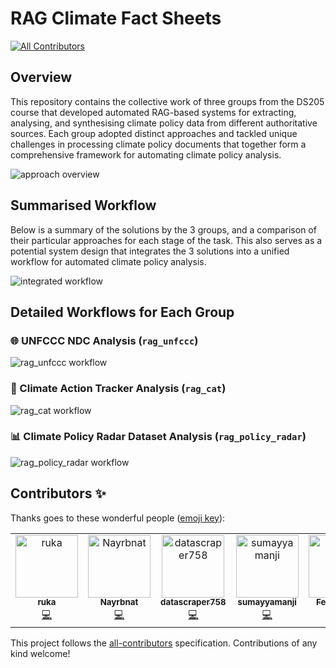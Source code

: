 # RAG Climate Fact Sheets 
<!-- ALL-CONTRIBUTORS-BADGE:START - Do not remove or modify this section -->
[![All Contributors](https://img.shields.io/badge/all_contributors-7-orange.svg?style=flat-square)](#contributors-)
<!-- ALL-CONTRIBUTORS-BADGE:END -->

## Overview 

This repository contains the collective work of three groups from the DS205 course that developed automated RAG-based systems for extracting, analysing, and synthesising climate policy data from different authoritative sources. Each group adopted distinct approaches and tackled unique challenges in processing climate policy documents that together form a comprehensive framework for automating climate policy analysis.

![approach overview](imgs/overview.png)

## Summarised Workflow

Below is a summary of the solutions by the 3 groups, and a comparison of their particular approaches for each stage of the task. This also serves as a potential system design that integrates the 3 solutions into a unified workflow for automated climate policy analysis.  

![integrated workflow](imgs/integrated_workflow.png)

## Detailed Workflows for Each Group 

### 🌐 UNFCCC NDC Analysis (`rag_unfccc`)

![`rag_unfccc` workflow](imgs/unfccc_workflow.png)

### 🎯 Climate Action Tracker Analysis (`rag_cat`)

![`rag_cat workflow`](imgs/cat_workflow.png)

### 📊 Climate Policy Radar Dataset Analysis (`rag_policy_radar`)

![`rag_policy_radar` workflow](imgs/policy_radar_workflow.png)

## Contributors ✨

Thanks goes to these wonderful people ([emoji key](https://allcontributors.org/docs/en/emoji-key)):

<!-- ALL-CONTRIBUTORS-LIST:START - Do not remove or modify this section -->
<!-- prettier-ignore-start -->
<!-- markdownlint-disable -->
<table>
  <tbody>
    <tr>
      <td align="center" valign="top" width="14.28%"><a href="https://github.com/ruikai30"><img src="https://avatars.githubusercontent.com/u/147737135?v=4?s=100" width="100px;" alt="ruka"/><br /><sub><b>ruka</b></sub></a><br /><a href="https://github.com/LSE DS205/rag-fact-sheets/commits?author=ruikai30" title="Code">💻</a></td>
      <td align="center" valign="top" width="14.28%"><a href="https://github.com/Nayrbnat"><img src="https://avatars.githubusercontent.com/u/97864681?v=4?s=100" width="100px;" alt="Nayrbnat"/><br /><sub><b>Nayrbnat</b></sub></a><br /><a href="https://github.com/LSE DS205/rag-fact-sheets/commits?author=Nayrbnat" title="Code">💻</a></td>
      <td align="center" valign="top" width="14.28%"><a href="https://github.com/datascraper758"><img src="https://avatars.githubusercontent.com/u/183512656?v=4?s=100" width="100px;" alt="datascraper758"/><br /><sub><b>datascraper758</b></sub></a><br /><a href="https://github.com/LSE DS205/rag-fact-sheets/commits?author=datascraper758" title="Code">💻</a></td>
      <td align="center" valign="top" width="14.28%"><a href="https://github.com/sumayyamanji"><img src="https://avatars.githubusercontent.com/u/198595926?v=4?s=100" width="100px;" alt="sumayyamanji"/><br /><sub><b>sumayyamanji</b></sub></a><br /><a href="https://github.com/LSE DS205/rag-fact-sheets/commits?author=sumayyamanji" title="Code">💻</a></td>
      <td align="center" valign="top" width="14.28%"><a href="https://github.com/felix-brown"><img src="https://avatars.githubusercontent.com/u/107852540?v=4?s=100" width="100px;" alt="Felix Brown"/><br /><sub><b>Felix Brown</b></sub></a><br /><a href="https://github.com/LSE DS205/rag-fact-sheets/commits?author=felix-brown" title="Code">💻</a></td>
      <td align="center" valign="top" width="14.28%"><a href="https://github.com/ZCLiu35"><img src="https://avatars.githubusercontent.com/u/100470818?v=4?s=100" width="100px;" alt="Zicheng Liu"/><br /><sub><b>Zicheng Liu</b></sub></a><br /><a href="https://github.com/LSE DS205/rag-fact-sheets/commits?author=ZCLiu35" title="Code">💻</a></td>
      <td align="center" valign="top" width="14.28%"><a href="https://github.com/Jessie-Fung"><img src="https://avatars.githubusercontent.com/u/147734161?v=4?s=100" width="100px;" alt="Jessie Fung"/><br /><sub><b>Jessie Fung</b></sub></a><br /><a href="https://github.com/LSE DS205/rag-fact-sheets/commits?author=Jessie-Fung" title="Code">💻</a></td>
    </tr>
  </tbody>
</table>

<!-- markdownlint-restore -->
<!-- prettier-ignore-end -->

<!-- ALL-CONTRIBUTORS-LIST:END -->

This project follows the [all-contributors](https://github.com/all-contributors/all-contributors) specification. Contributions of any kind welcome!